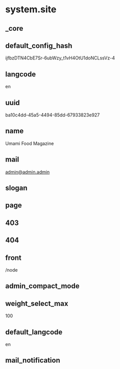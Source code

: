 # system.site

## _core

## default_config_hash
ijfbzDTN4CbE7Sr-6ubWzy_t1vH4OtU1doNCLssVz-4

## langcode
en

## uuid
ba10c4dd-45a5-4494-85dd-67933823e927

## name
Umami Food Magazine

## mail
admin@admin.admin

## slogan


## page

## 403


## 404


## front
/node

## admin_compact_mode


## weight_select_max
100

## default_langcode
en

## mail_notification

